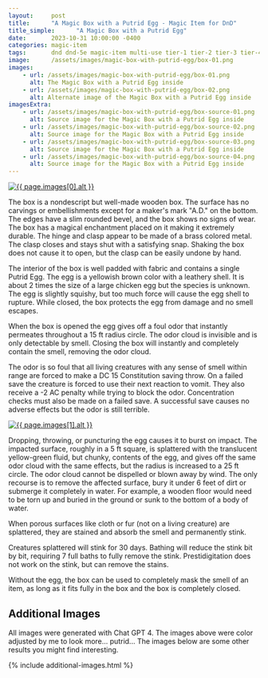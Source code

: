 ```yaml
---
layout:     post
title:      "A Magic Box with a Putrid Egg - Magic Item for DnD"
title_simple:      "A Magic Box with a Putrid Egg"
date:       2023-10-31 10:00:00 -0400
categories: magic-item
tags:       dnd dnd-5e magic-item multi-use tier-1 tier-2 tier-3 tier-4
image:      /assets/images/magic-box-with-putrid-egg/box-01.png
images:
    - url: /assets/images/magic-box-with-putrid-egg/box-01.png
      alt: The Magic Box with a Putrid Egg inside
    - url: /assets/images/magic-box-with-putrid-egg/box-02.png
      alt: Alternate image of the Magic Box with a Putrid Egg inside
imagesExtra:
    - url: /assets/images/magic-box-with-putrid-egg/box-source-01.png
      alt: Source image for the Magic Box with a Putrid Egg inside
    - url: /assets/images/magic-box-with-putrid-egg/box-source-02.png
      alt: Source image for the Magic Box with a Putrid Egg inside
    - url: /assets/images/magic-box-with-putrid-egg/box-source-03.png
      alt: Source image for the Magic Box with a Putrid Egg inside
    - url: /assets/images/magic-box-with-putrid-egg/box-source-04.png
      alt: Source image for the Magic Box with a Putrid Egg inside
---
```


<a href="{{ page.images[0].url }}" class="image-right" title="{{ page.images[0].alt }}">
    <img src="{{ page.images[0].url }}" alt="{{ page.images[0].alt }}" />
</a>

The box is a nondescript but well-made wooden box. The surface has no carvings or embellishments except for a maker's mark "A.D." on the bottom.  The edges have a slim rounded bevel, and the box shows no signs of wear. The box has a magical enchantment placed on it making it extremely durable.  The hinge and clasp appear to be made of a brass colored metal. The clasp closes and stays shut with a satisfying snap. Shaking the box does not cause it to open, but the clasp can be easily undone by hand.

The interior of the box is well padded with fabric and contains a single Putrid Egg. The egg is a yellowish brown color with a leathery shell. It is about 2 times the size of a large chicken egg but the species is unknown. The egg is slightly squishy, but too much force will cause the egg shell to rupture. While closed, the box protects the egg from damage and no smell escapes.

When the box is opened the egg gives off a foul odor that instantly permeates throughout a 15 ft radius circle. The odor cloud is invisible and is only detectable by smell. Closing the box will instantly and completely contain the smell, removing the odor cloud.

The odor is so foul that all living creatures with any sense of smell within range are forced to make a DC 15 Constitution saving throw. On a failed save the creature is forced to use their next reaction to vomit. They also receive a -2 AC penalty while trying to block the odor. Concentration checks must also be made on a failed save. A successful save causes no adverse effects but the odor is still terrible.

<a href="{{ page.images[1].url }}" class="image-left" title="{{ page.images[1].alt }}">
    <img src="{{ page.images[1].url }}" alt="{{ page.images[1].alt }}" />
</a>

Dropping, throwing, or puncturing the egg causes it to burst on impact. The impacted surface, roughly in a 5 ft square, is splattered with the translucent yellow-green fluid, but chunky, contents of the egg, and gives off the same odor cloud with the same effects, but the radius is increased to a 25 ft circle. The odor cloud cannot be dispelled or blown away by wind. The only recourse is to remove the affected surface, bury it under 6 feet of dirt or submerge it completely in water. For example, a wooden floor would need to be torn up and buried in the ground or sunk to the bottom of a body of water.

When porous surfaces like cloth or fur (not on a living creature) are splattered, they are stained and absorb the smell and permanently stink.

Creatures splattered will stink for 30 days. Bathing will reduce the stink bit by bit, requiring 7 full baths to fully remove the stink. Prestidigitation does not work on the stink, but can remove the stains.

Without the egg, the box can be used to completely mask the smell of an item, as long as it fits fully in the box and the box is completely closed.

## Additional Images

All images were generated with Chat GPT 4. The images above were color adjusted by me to look more... putrid... The images below are some other results you might find interesting.

{% include additional-images.html %}
